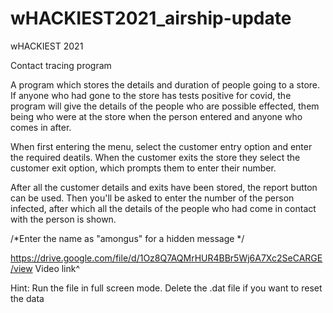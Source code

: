 # wHACKIEST2021_airship-update
wHACKIEST 2021


Contact tracing program

A program which stores the details and duration of people going to a store. If anyone who had gone to the store has tests positive for covid, the program will give the details of the people who are possible effected, them being who were at the store when the person entered and anyone who comes in after.



When first entering the menu, select the customer entry option and enter  the required deatils.
When the customer exits the store they select the customer exit option, which prompts them to enter their number.

After all the customer details and exits have been stored, the report button can be used. Then you'll be asked to enter the number of the person infected, after which all the details of the people who had come in contact with the person is shown.

/*Enter the name as "amongus" for a hidden message */



https://drive.google.com/file/d/1Oz8Q7AQMrHUR4BBr5Wj6A7Xc2SeCARGE/view
Video link^

Hint: Run the file in full screen mode. Delete the .dat file if you want to reset the data
